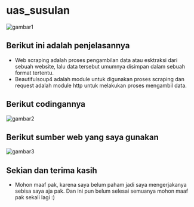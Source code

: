 # uas_susulan

![gambar1](ss_soal/ss.png)

## Berikut ini adalah penjelasannya
* Web scraping adalah proses pengambilan data atau esktraksi dari sebuah website, lalu data tersebut umumnya disimpan dalam sebuah format tertentu.
* Beautifulsoup4 adalah module untuk digunakan proses scraping dan request adalah module http untuk melakukan proses mengambil data.

## Berikut codingannya

![gambar2](ss_2/ss.png)

## Berikut sumber web yang saya gunakan

![gambar3](ss1/ss.png)

## Sekian dan terima kasih
* Mohon maaf pak, karena saya belum paham jadi saya mengerjakanya sebisa saya aja pak. Dan ini pun belum selesai semuanya mohon maaf pak sekali lagi :)
